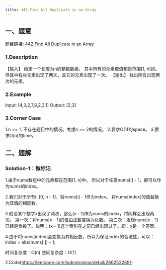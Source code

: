 ```yaml
---
title: 442.Find All Duplicate in an Array
---
```


## 一、题意
题目链接: [442.Find All Duplicate in an Array](https://leetcode.com/problems/find-all-duplicates-in-an-array/)
### 1.Description
【输入】
给定一个长度为n的整数数组。
其中所有的元素取值都是范围[1, n]的。
但其中有些元素出现了两次，其它的元素出现了一次。
【输出】
找出所有出现两次的元素。

### 2.Example
Input:
[4,3,2,7,8,2,3,1]
Output:
[2,3]

### 3.Corner Case
1.n <= 1, 不存在题目中的情况。考虑n >= 2的情况。
2.要求O(1)的space。
3.要求O(n)的time。

## 二、题解
### Solution-1：做标记
1.由于nums数组中的元素都在范围[1, n]中。
所以对于任意nums[i] - 1，都可以作为nums的index。

2.我们对于所有i: [0, n - 1]，将nums[i] - 1作为index。
将nums[index]的值替换为其值的相反数。

3.假设某个数字x出现了两次，那么(x - 1)作为nums的index，将同样会出现两次。
第一次：将nums[x - 1]的值由正数变换为负数。
第二次：发现nums[x - 1]已经是负数了。说明：(x - 1)这个索引在之前已经出现过了。即：x是一个答案。

4.由于将nums[index]会变换为其相反数，所以为保证index的合法性，可以：index = abs(nums[i]) - 1;

时间复杂度：O(n)
空间复杂度：O(1)

2.Code(https://leetcode.com/submissions/detail/286253289/)
